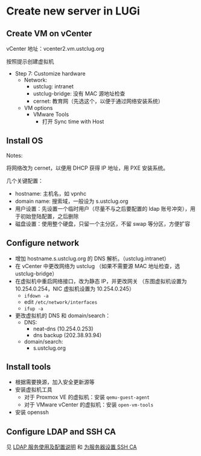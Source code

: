 # Create new server in LUGi

## Create VM on vCenter

vCenter 地址：vcenter2.vm.ustclug.org

按照提示创建虚拟机

- Step 7: Customize hardware
  - Network:
    - ustclug: intranet
    - ustclug-bridge: 没有 MAC 源地址检查
    - cernet: 教育网（先选这个，以便于通过网络安装系统）
  - VM options
    - VMware Tools
      - 打开 Sync time with Host

## Install OS

Notes:

将网络改为 cernet，以便用 DHCP 获得 IP 地址，用 PXE 安装系统。

几个关键配置：

- hostname: 主机名，如 vpnhc
- domain name: 搜索域，一般设为 s.ustclug.org
- 用户设置：先设置一个临时用户（尽量不与之后要配置的 ldap 账号冲突），用于初始登陆配置，之后删除
- 磁盘设置：使用整个硬盘，只留一个主分区，不留 swap 等分区，方便扩容

## Configure network

- 增加 hostname.s.ustclug.org 的 DNS 解析。（ustclug.intranet）
- 在 vCenter 中更改网络为 ustclug （如果不需要源 MAC 地址检查，选 ustclug-bridge）
- 在虚拟机中重启网络接口，改为静态 IP，并更改网关 （东图虚拟机设置为 10.254.0.254，NIC 虚拟机设置为 10.254.0.245）
  - `ifdown -a`
  - edit `/etc/network/interfaces`
  - `ifup -a`
- 更改虚拟机的 DNS 和 domain/search：
  - DNS:
    - neat-dns (10.254.0.253)
    - dns backup (202.38.93.94)
  - domain/search:
    - s.ustclug.org

## Install tools

- 根据需要换源，加入安全更新源等
- 安装虚拟机工具
  - 对于 Proxmox VE 的虚拟机：安装 `qemu-guest-agent`
  - 对于 VMware vCenter 的虚拟机：安装 `open-vm-tools`
- 安装 openssh

## Configure LDAP and SSH CA

见 [LDAP 服务使用及配置说明](../../infrastructure/ldap.md) 和 [为服务器设置 SSH CA](../../infrastructure/sshca.md#issue-a-server-certificate)
